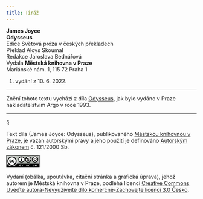 ```yaml
---
title: Tiráž
---
```


**James Joyce**  
**Odysseus**  
Edice Světová próza v českých překladech  
Překlad Aloys Skoumal  
Redakce Jaroslava Bednářová  
Vydala **Městská knihovna v Praze**  
Mariánské nám. 1, 115 72 Praha 1  
1. vydání z 10. 6. 2022.

***

Znění tohoto textu vychází z díla [Odysseus](https://search.mlp.cz/cz/titul/odysseus/42965/), jak bylo vydáno v Praze nakladatelstvím Argo v roce 1993.

***

§

Text díla (James Joyce: Odysseus), publikovaného [Městskou knihovnou v Praze](https://www.mlp.cz/cz/), je vázán autorskými právy a jeho použití je definováno [Autorským zákonem](https://www.mkcr.cz/predpisy-zakonu-709.html) č. 121/2000 Sb.

[![](./resources/image001.jpg)](http://creativecommons.org/licenses/by-nc-sa/3.0/cz/)

Vydání (obálka, upoutávka, citační stránka a grafická úprava), jehož autorem je Městská knihovna v Praze, podléhá licenci [Creative Commons Uveďte autora-Nevyužívejte dílo komerčně-Zachovejte licenci 3.0 Česko](https://creativecommons.org/licenses/by-nc-sa/3.0/cz/).